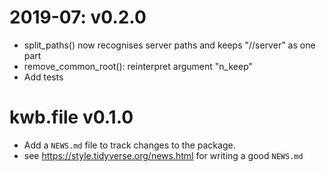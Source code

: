 # 2019-07: v0.2.0

* split_paths() now recognises server paths and keeps "//server" as one part
* remove_common_root(): reinterpret argument "n_keep"
* Add tests

# kwb.file v0.1.0

* Add a `NEWS.md` file to track changes to the package.
* see https://style.tidyverse.org/news.html for writing a good `NEWS.md`
